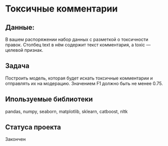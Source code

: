 # Токсичные комментарии

## Данные:
В вашем распоряжении набор данных с разметкой о токсичности правок.
Столбец text в нём содержит текст комментария, а toxic — целевой признак.

## Задача
Построить модель, которая будет искать токсичные комментарии и отправлять их на модерацию. Значением F1 должно быть не менее 0.75.

## Ипользуемые библиотеки 
pandas, numpy, seaborn, matplotlib, sklearn, catboost, nltk

## Cтатуса проекта 
Закончен
